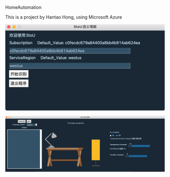 HomeAutomation

This is a project by Hantao Hong, using Microsoft Azure

![Start Menu](https://github.com/Honghant/HomeAutomation/blob/master/Screen%20Shot%202021-07-17%20at%202.09.24%20PM.png)

![Main Menu](https://github.com/Honghant/HomeAutomation/blob/master/Screen%20Shot%202021-07-17%20at%202.09.36%20PM.png)
